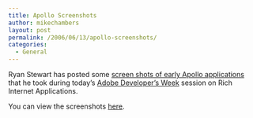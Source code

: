 ```yaml
---
title: Apollo Screenshots
author: mikechambers
layout: post
permalink: /2006/06/13/apollo-screenshots/
categories:
  - General
---
```



Ryan Stewart has posted some [screen shots of early Apollo applications][1] that he took during today&#8217;s [Adobe Developer&#8217;s Week][2] session on Rich Internet Applications.

You can view the screenshots [here][1].

 [1]: http://www.digitalbackcountry.com/index.cfm/2006/6/13/I-Have-Seen-Apollo-and-it-is-Awesome
 [2]: http://www.adobe.com/cfusion/event/index.cfm?event=detail&id=452429&loc=en_us